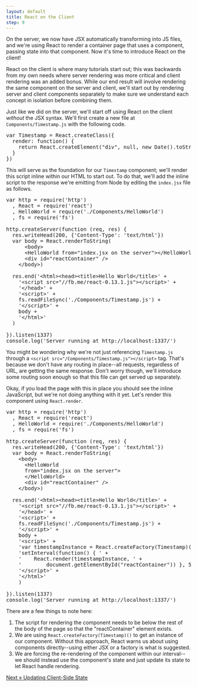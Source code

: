 ```yaml
---
layout: default
title: React on the Client
step: 9
---
```

On the server, we now have JSX automatically transforming into JS files, and we're using React to render a container page that uses a component, passing state into that component.  Now it's time to introduce React on the client!

React on the client is where many tutorials start out; this was backwards from my own needs where server rendering was more critical and client rendering was an added bonus.  While our end result will involve rendering the same component on the server and client, we'll start out by rendering server and client components separately to make sure we understand each concept in isolation before combining them.

Just like we did on the server, we'll start off using React on the client *without* the JSX syntax.  We'll first create a new file at `Components/Timestamp.js` with the following code.

<pre class="brush: js">
var Timestamp = React.createClass({
  render: function() {
    return React.createElement("div", null, new Date().toString())
  }
})
</pre>

This will serve as the foundation for our `Timestamp` component; we'll render this script inline within our HTML to start out.  To do that, we'll add the inline script to the response we're emitting from Node by editing the `index.jsx` file as follows.

<pre class="brush: js">
var http = require('http')
  , React = require('react')
  , HelloWorld = require('./Components/HelloWorld')
  , fs = require('fs')

http.createServer(function (req, res) {
  res.writeHead(200, {'Content-Type': 'text/html'})
  var body = React.renderToString(
      &lt;body&gt;
      &lt;HelloWorld from="index.jsx on the server"&gt;&lt;/HelloWorld&gt;
      &lt;div id="reactContainer" /&gt;
    &lt;/body&gt;)

  res.end('&lt;html&gt;&lt;head&gt;&lt;title&gt;Hello World&lt;/title&gt;' +
    '&lt;script src="//fb.me/react-0.13.1.js"&gt;&lt;/script&gt;' +
    '&lt;/head&gt;' +
    '&lt;script&gt;' +
    fs.readFileSync('./Components/Timestamp.js') +
    '&lt;/script&gt;' +
    body +
    '&lt;/html&gt;'
  )

}).listen(1337)
console.log('Server running at http://localhost:1337/')
</pre>

You might be wondering why we're not just referencing `Timestamp.js` through a `<script src="/Components/Timestamp.js"></script>` tag.  That's because we don't have any routing in place--all requests, regardless of URL, are getting the same response.  Don't worry though, we'll introduce some routing soon enough so that this file can get served up separately.

Okay, if you load the page with this in place you should see the inline JavaScript, but we're not doing anything with it yet.  Let's render this component using `React.render`.

<pre class="brush: js">
var http = require('http')
  , React = require('react')
  , HelloWorld = require('./Components/HelloWorld')
  , fs = require('fs')

http.createServer(function (req, res) {
  res.writeHead(200, {'Content-Type': 'text/html'})
  var body = React.renderToString(
    &lt;body&gt;
      &lt;HelloWorld
      from="index.jsx on the server"&gt;
      &lt;/HelloWorld&gt;
      &lt;div id="reactContainer" /&gt;
    &lt;/body&gt;)

  res.end('&lt;html&gt;&lt;head&gt;&lt;title&gt;Hello World&lt;/title&gt;' +
    '&lt;script src="//fb.me/react-0.13.1.js"&gt;&lt;/script&gt;' +
    '&lt;/head&gt;' +
    '&lt;script&gt;' +
    fs.readFileSync('./Components/Timestamp.js') +
    '&lt;/script&gt;' +
    body +
    '&lt;script&gt;' +
    'var timestampInstance = React.createFactory(Timestamp)();' +
    'setInterval(function() { ' +
    '    React.render(timestampInstance, ' +
    '        document.getElementById("reactContainer")) }, 500)' +
    '&lt;/script&gt;' +
    '&lt;/html&gt;'
    )

}).listen(1337)
console.log('Server running at http://localhost:1337/')
</pre>

There are a few things to note here:

1. The script for rendering the component needs to be below the rest of the body of the page so that the "reactContainer" element exists.
1. We are using `React.createFactory(Timestamp)()` to get an instance of our component. Without this approach, React warns us about using components directly--using either JSX or a factory is what is suggested.
1. We are forcing the re-rendering of the component within our interval--we should instead use the component's state and just update its state to let React handle rendering.

[Next » Updating Client-Side State](10-react-state)
